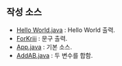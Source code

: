 ## 작성 소스
- [Hello World.java](https://github.com/Ryuyeonjoo/study_javas/blob/master/src/HelloWorld.java)  : Hello World 출력.
- [ForKriii](https://github.com/Ryuyeonjoo/study_javas/blob/master/src/ForKriii.java) : 문구 출력.
- [App.java](https://github.com/Ryuyeonjoo/study_javas/blob/master/src/App.java)  : 기본 소스.  
- [AddAB.java](https://github.com/Ryuyeonjoo/study_javas/blob/master/src/AddAB.java)  : 두 변수를 합함.



